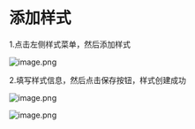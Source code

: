 # 添加样式
1.点击左侧样式菜单，然后添加样式

![image.png](https://p6-juejin.byteimg.com/tos-cn-i-k3u1fbpfcp/2612db3f59cb40de955727cf316d8826~tplv-k3u1fbpfcp-watermark.image?)

2.填写样式信息，然后点击保存按钮，样式创建成功

![image.png](https://p9-juejin.byteimg.com/tos-cn-i-k3u1fbpfcp/3fcd5f2b299d4358a4b947c07fb6285e~tplv-k3u1fbpfcp-watermark.image?)

![image.png](https://p3-juejin.byteimg.com/tos-cn-i-k3u1fbpfcp/a5462be4bc364e139b84b2e16671d196~tplv-k3u1fbpfcp-watermark.image?)
